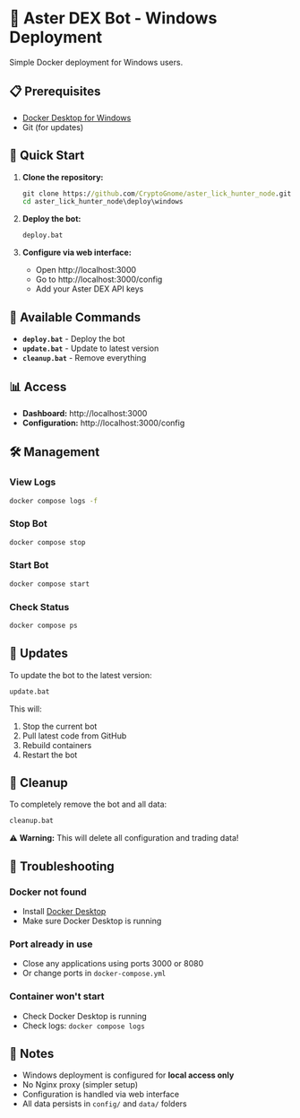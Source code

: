 # 🚀 Aster DEX Bot - Windows Deployment

Simple Docker deployment for Windows users.

## 📋 Prerequisites

- [Docker Desktop for Windows](https://docs.docker.com/desktop/install/windows/)
- Git (for updates)

## 🚀 Quick Start

1. **Clone the repository:**
   ```cmd
   git clone https://github.com/CryptoGnome/aster_lick_hunter_node.git
   cd aster_lick_hunter_node\deploy\windows
   ```

2. **Deploy the bot:**
   ```cmd
   deploy.bat
   ```

3. **Configure via web interface:**
   - Open http://localhost:3000
   - Go to http://localhost:3000/config
   - Add your Aster DEX API keys

## 🔧 Available Commands

- **`deploy.bat`** - Deploy the bot
- **`update.bat`** - Update to latest version
- **`cleanup.bat`** - Remove everything

## 📊 Access

- **Dashboard:** http://localhost:3000
- **Configuration:** http://localhost:3000/config

## 🛠️ Management

### View Logs
```cmd
docker compose logs -f
```

### Stop Bot
```cmd
docker compose stop
```

### Start Bot
```cmd
docker compose start
```

### Check Status
```cmd
docker compose ps
```

## 🔄 Updates

To update the bot to the latest version:
```cmd
update.bat
```

This will:
1. Stop the current bot
2. Pull latest code from GitHub
3. Rebuild containers
4. Restart the bot

## 🧹 Cleanup

To completely remove the bot and all data:
```cmd
cleanup.bat
```

⚠️ **Warning:** This will delete all configuration and trading data!

## 🚨 Troubleshooting

### Docker not found
- Install [Docker Desktop](https://docs.docker.com/desktop/install/windows/)
- Make sure Docker Desktop is running

### Port already in use
- Close any applications using ports 3000 or 8080
- Or change ports in `docker-compose.yml`

### Container won't start
- Check Docker Desktop is running
- Check logs: `docker compose logs`

## 📝 Notes

- Windows deployment is configured for **local access only**
- No Nginx proxy (simpler setup)
- Configuration is handled via web interface
- All data persists in `config/` and `data/` folders
